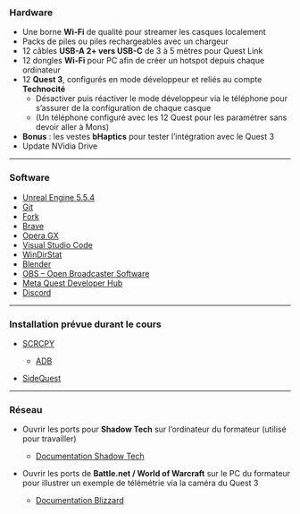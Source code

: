 
### Hardware

* Une borne **Wi-Fi** de qualité pour streamer les casques localement
* Packs de piles ou piles rechargeables avec un chargeur
* 12 câbles **USB-A 2+ vers USB-C** de 3 à 5 mètres pour Quest Link
* 12 dongles **Wi-Fi** pour PC afin de créer un hotspot depuis chaque ordinateur
* 12 **Quest 3**, configurés en mode développeur et reliés au compte **Technocité**
  * Désactiver puis réactiver le mode développeur via le téléphone pour s’assurer de la configuration de chaque casque
  * (Un téléphone configuré avec les 12 Quest pour les paramétrer sans devoir aller à Mons)
* **Bonus** : les vestes **bHaptics** pour tester l’intégration avec le Quest 3
* Update NVidia Drive

---

### Software

* [Unreal Engine 5.5.4](https://github.com/EloiStree/HelloUnityKeywordForJunior/issues/342)
* [Git](https://github.com/EloiStree/HelloUnityKeywordForJunior/issues/54)
* [Fork](https://github.com/EloiStree/HelloUnityKeywordForJunior/issues/55)
* [Brave](https://github.com/EloiStree/HelloUnityKeywordForJunior/issues/159)
* [Opera GX](https://github.com/EloiStree/HelloUnityKeywordForJunior/issues/341)
* [Visual Studio Code](https://github.com/EloiStree/HelloUnityKeywordForJunior/issues/53)
* [WinDirStat](https://github.com/EloiStree/HelloUnityKeywordForJunior/issues/19)
* [Blender](https://github.com/EloiStree/HelloUnityKeywordForJunior/issues/16)
* [OBS – Open Broadcaster Software](https://github.com/EloiStree/HelloUnityKeywordForJunior/issues/157)
* [Meta Quest Developer Hub](https://github.com/EloiStree/HelloUnityKeywordForJunior/issues/344)
* [Discord](https://github.com/EloiStree/HelloUnityKeywordForJunior/issues/347)

---

### Installation prévue durant le cours

* [SCRCPY](https://github.com/EloiStree/HelloUnityKeywordForJunior/issues/59)

  * [ADB](https://github.com/EloiStree/HelloUnityKeywordForJunior/issues/60)
* [SideQuest](https://github.com/EloiStree/HelloUnityKeywordForJunior/issues/61)

---

### Réseau

* Ouvrir les ports pour **Shadow Tech** sur l’ordinateur du formateur (utilisé pour travailler)

  * [Documentation Shadow Tech](https://support.shadow.tech/hc/en-us/articles/33471619526033-Connect-to-Shadow-with-a-company-network)
* Ouvrir les ports de **Battle.net / World of Warcraft** sur le PC du formateur pour illustrer un exemple de télémétrie via la caméra du Quest 3

  * [Documentation Blizzard](https://eu.forums.blizzard.com/en/wow/t/add-port-to-windows-firewall/401644)
